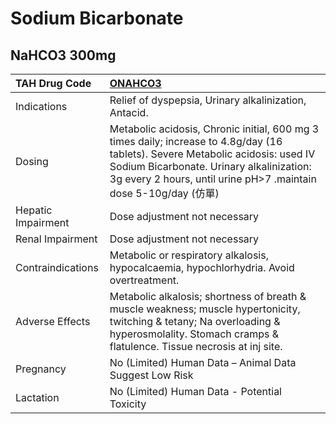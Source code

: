 # Sodium Bicarbonate

## NaHCO3 300mg

| TAH Drug Code      | [ONAHCO3](https://www.tahsda.org.tw/drugs/hissearch.php?drug_code=ONAHCO3)                                                                                                                                                                      |
|:-------------------|:------------------------------------------------------------------------------------------------------------------------------------------------------------------------------------------------------------------------------------------------|
| Indications        | Relief of dyspepsia, Urinary alkalinization, Antacid.                                                                                                                                                                                           |
| Dosing             | Metabolic acidosis, Chronic initial, 600 mg 3 times daily; increase to 4.8g/day (16 tablets). Severe Metabolic acidosis: used IV Sodium Bicarbonate. Urinary alkalinization: 3g every 2 hours, until urine pH>7 .maintain dose 5-10g/day (仿單) |
| Hepatic Impairment | Dose adjustment not necessary                                                                                                                                                                                                                   |
| Renal Impairment   | Dose adjustment not necessary                                                                                                                                                                                                                   |
| Contraindications  | Metabolic or respiratory alkalosis, hypocalcaemia, hypochlorhydria. Avoid overtreatment.                                                                                                                                                        |
| Adverse Effects    | Metabolic alkalosis; shortness of breath & muscle weakness; muscle hypertonicity, twitching & tetany; Na overloading & hyperosmolality. Stomach cramps & flatulence. Tissue necrosis at inj site.                                               |
| Pregnancy          | No (Limited) Human Data – Animal Data Suggest Low Risk                                                                                                                                                                                          |
| Lactation          | No (Limited) Human Data - Potential Toxicity                                                                                                                                                                                                    |

